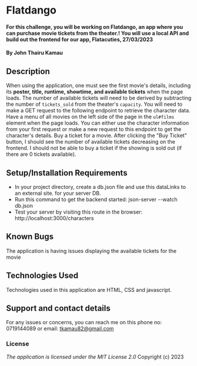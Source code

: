 # Flatdango
#### For this challenge, you will be working on Flatdango, an app where you can purchase movie tickets from the theater.! You will use a local API and build out the frontend for our app, Flatacuties, 27/03/2023
#### By **John Thairu Kamau**
## Description
When using the application, one must see the first movie's details, including its **poster, title, runtime, showtime, and available tickets** when the page loads. The number of available tickets will need to be derived by subtracting the number of `tickets_sold` from the theater's `capacity`. You will need to make a GET request to the following endpoint to retrieve the character data. Have a menu of all movies on the left side of the page in the `ul#films` element when the page loads. You can either use the character information from your first request or make a new request to this endpoint to get the character's details. Buy a ticket for a movie. After clicking the "Buy Ticket" button, I should see the number of available tickets decreasing on the frontend. I should not be able to buy a ticket if the showing is sold out (if there are 0 tickets available). 
## Setup/Installation Requirements
* In your project directory, create a db.json file and use this dataLinks to an external site. for your server DB.
* Run this command to get the backend started: json-server --watch db.json
* Test your server by visiting this route in the browser: http://localhost:3000/characters
## Known Bugs
The application is having issues displaying the available tickets for the movie 
## Technologies Used
Technologies used in this application are HTML, CSS and javascript.
## Support and contact details
For any issues or concerns, you can reach me on this phone no: 0719144089 or  email: tkamau82@gmail.com
### License
*The application is licensed under the MIT License 2.0*
Copyright (c) 2023 
